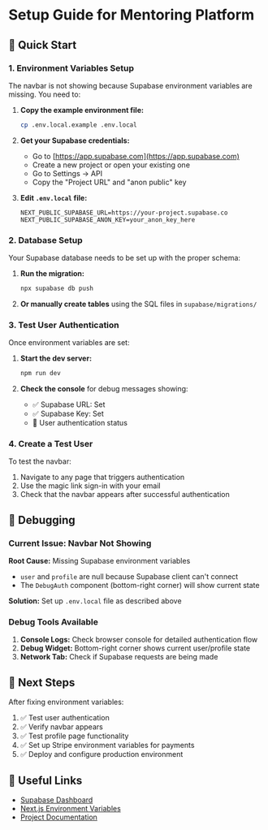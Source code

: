 # Setup Guide for Mentoring Platform

## 🚀 Quick Start

### 1. Environment Variables Setup

The navbar is not showing because Supabase environment variables are missing. You need to:

1. **Copy the example environment file:**
   ```bash
   cp .env.local.example .env.local
   ```

2. **Get your Supabase credentials:**
   - Go to [https://app.supabase.com](https://app.supabase.com)
   - Create a new project or open your existing one
   - Go to Settings → API
   - Copy the "Project URL" and "anon public" key

3. **Edit `.env.local` file:**
   ```
   NEXT_PUBLIC_SUPABASE_URL=https://your-project.supabase.co
   NEXT_PUBLIC_SUPABASE_ANON_KEY=your_anon_key_here
   ```

### 2. Database Setup

Your Supabase database needs to be set up with the proper schema:

1. **Run the migration:**
   ```bash
   npx supabase db push
   ```

2. **Or manually create tables** using the SQL files in `supabase/migrations/`

### 3. Test User Authentication

Once environment variables are set:

1. **Start the dev server:**
   ```bash
   npm run dev
   ```

2. **Check the console** for debug messages showing:
   - ✅ Supabase URL: Set
   - ✅ Supabase Key: Set
   - 👤 User authentication status

### 4. Create a Test User

To test the navbar:

1. Navigate to any page that triggers authentication
2. Use the magic link sign-in with your email
3. Check that the navbar appears after successful authentication

## 🐛 Debugging

### Current Issue: Navbar Not Showing

**Root Cause:** Missing Supabase environment variables
- `user` and `profile` are null because Supabase client can't connect
- The `DebugAuth` component (bottom-right corner) will show current state

**Solution:** Set up `.env.local` file as described above

### Debug Tools Available

1. **Console Logs:** Check browser console for detailed authentication flow
2. **Debug Widget:** Bottom-right corner shows current user/profile state
3. **Network Tab:** Check if Supabase requests are being made

## 📝 Next Steps

After fixing environment variables:

1. ✅ Test user authentication
2. ✅ Verify navbar appears
3. ✅ Test profile page functionality
4. ✅ Set up Stripe environment variables for payments
5. ✅ Deploy and configure production environment

## 🔗 Useful Links

- [Supabase Dashboard](https://app.supabase.com)
- [Next.js Environment Variables](https://nextjs.org/docs/basic-features/environment-variables)
- [Project Documentation](./README.md)
